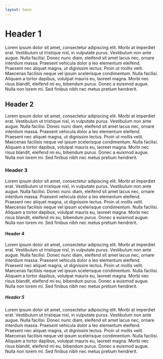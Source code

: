 ```yaml
---
layout: base
---
```

# Header 1
Lorem ipsum dolor sit amet, consectetur adipiscing elit. Morbi at imperdiet erat. Vestibulum ut tristique nisl, in vulputate purus. Vestibulum non ante augue. Nulla facilisi. Donec nunc diam, eleifend sit amet lacus nec, ornare interdum massa. Praesent vehicula dolor a leo elementum eleifend. Praesent nec aliquet magna, ut dignissim lectus. Proin ut mollis velit. Maecenas facilisis neque vel ipsum scelerisque condimentum. Nulla facilisi. Aliquam a tortor dapibus, volutpat mauris eu, laoreet magna. Morbi nec risus blandit, eleifend mi eu, bibendum purus. Donec a euismod augue. Nulla non lorem mi. Sed finibus nibh nec metus pretium hendrerit.

## Header 2
Lorem ipsum dolor sit amet, consectetur adipiscing elit. Morbi at imperdiet erat. Vestibulum ut tristique nisl, in vulputate purus. Vestibulum non ante augue. Nulla facilisi. Donec nunc diam, eleifend sit amet lacus nec, ornare interdum massa. Praesent vehicula dolor a leo elementum eleifend. Praesent nec aliquet magna, ut dignissim lectus. Proin ut mollis velit. Maecenas facilisis neque vel ipsum scelerisque condimentum. Nulla facilisi. Aliquam a tortor dapibus, volutpat mauris eu, laoreet magna. Morbi nec risus blandit, eleifend mi eu, bibendum purus. Donec a euismod augue. Nulla non lorem mi. Sed finibus nibh nec metus pretium hendrerit.

### Header 3
Lorem ipsum dolor sit amet, consectetur adipiscing elit. Morbi at imperdiet erat. Vestibulum ut tristique nisl, in vulputate purus. Vestibulum non ante augue. Nulla facilisi. Donec nunc diam, eleifend sit amet lacus nec, ornare interdum massa. Praesent vehicula dolor a leo elementum eleifend. Praesent nec aliquet magna, ut dignissim lectus. Proin ut mollis velit. Maecenas facilisis neque vel ipsum scelerisque condimentum. Nulla facilisi. Aliquam a tortor dapibus, volutpat mauris eu, laoreet magna. Morbi nec risus blandit, eleifend mi eu, bibendum purus. Donec a euismod augue. Nulla non lorem mi. Sed finibus nibh nec metus pretium hendrerit.

#### Header 4
Lorem ipsum dolor sit amet, consectetur adipiscing elit. Morbi at imperdiet erat. Vestibulum ut tristique nisl, in vulputate purus. Vestibulum non ante augue. Nulla facilisi. Donec nunc diam, eleifend sit amet lacus nec, ornare interdum massa. Praesent vehicula dolor a leo elementum eleifend. Praesent nec aliquet magna, ut dignissim lectus. Proin ut mollis velit. Maecenas facilisis neque vel ipsum scelerisque condimentum. Nulla facilisi. Aliquam a tortor dapibus, volutpat mauris eu, laoreet magna. Morbi nec risus blandit, eleifend mi eu, bibendum purus. Donec a euismod augue. Nulla non lorem mi. Sed finibus nibh nec metus pretium hendrerit.

##### Header 5
Lorem ipsum dolor sit amet, consectetur adipiscing elit. Morbi at imperdiet erat. Vestibulum ut tristique nisl, in vulputate purus. Vestibulum non ante augue. Nulla facilisi. Donec nunc diam, eleifend sit amet lacus nec, ornare interdum massa. Praesent vehicula dolor a leo elementum eleifend. Praesent nec aliquet magna, ut dignissim lectus. Proin ut mollis velit. Maecenas facilisis neque vel ipsum scelerisque condimentum. Nulla facilisi. Aliquam a tortor dapibus, volutpat mauris eu, laoreet magna. Morbi nec risus blandit, eleifend mi eu, bibendum purus. Donec a euismod augue. Nulla non lorem mi. Sed finibus nibh nec metus pretium hendrerit.

